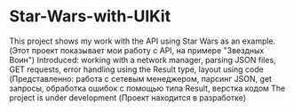 # Star-Wars-with-UIKit

This project shows my work with the API using Star Wars as an example. (Этот проект показывает мои работу с API, на примере "Звездных Воин")
Introduced: working with a network manager, parsing JSON files, GET requests, error handling using the Result type, layout using code
(Представленно: работа с сетевым менеджером, парсинг JSON, get запросы, обработка ошибок с помощью типа Result, верстка кодом
The project is under development (Проект находится в разработке)
